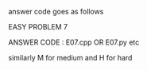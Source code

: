  answer code goes as follows

 EASY PROBLEM 7

ANSWER CODE : E07.cpp  OR E07.py etc

similarly M for medium and H for hard

